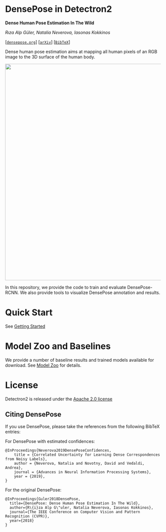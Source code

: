 # DensePose in Detectron2
**Dense Human Pose Estimation In The Wild**

_Rıza Alp Güler, Natalia Neverova, Iasonas Kokkinos_

[[`densepose.org`](https://densepose.org)] [[`arXiv`](https://arxiv.org/abs/1802.00434)] [[`BibTeX`](#CitingDensePose)]

Dense human pose estimation aims at mapping all human pixels of an RGB image to the 3D surface of the human body.

<div align="center">
  <img src="https://drive.google.com/uc?export=view&id=1qfSOkpueo1kVZbXOuQJJhyagKjMgepsz" width="700px" />
</div>

In this repository, we provide the code to train and evaluate DensePose-RCNN. We also provide tools to visualize
DensePose annotation and results.

# Quick Start

See [ Getting Started ](doc/GETTING_STARTED.md)

# Model Zoo and Baselines

We provide a number of baseline results and trained models available for download. See [Model Zoo](doc/MODEL_ZOO.md) for details.

# License

Detectron2 is released under the [Apache 2.0 license](../../LICENSE)

## <a name="CitingDensePose"></a>Citing DensePose

If you use DensePose, please take the references from the following BibTeX entries:

For DensePose with estimated confidences:

```
@InProceedings{Neverova2019DensePoseConfidences,
    title = {Correlated Uncertainty for Learning Dense Correspondences from Noisy Labels},
    author = {Neverova, Natalia and Novotny, David and Vedaldi, Andrea},
    journal = {Advances in Neural Information Processing Systems},
    year = {2019},
}
```

For the original DensePose:

```
@InProceedings{Guler2018DensePose,
  title={DensePose: Dense Human Pose Estimation In The Wild},
  author={R\{i}za Alp G\"uler, Natalia Neverova, Iasonas Kokkinos},
  journal={The IEEE Conference on Computer Vision and Pattern Recognition (CVPR)},
  year={2018}
}
```

